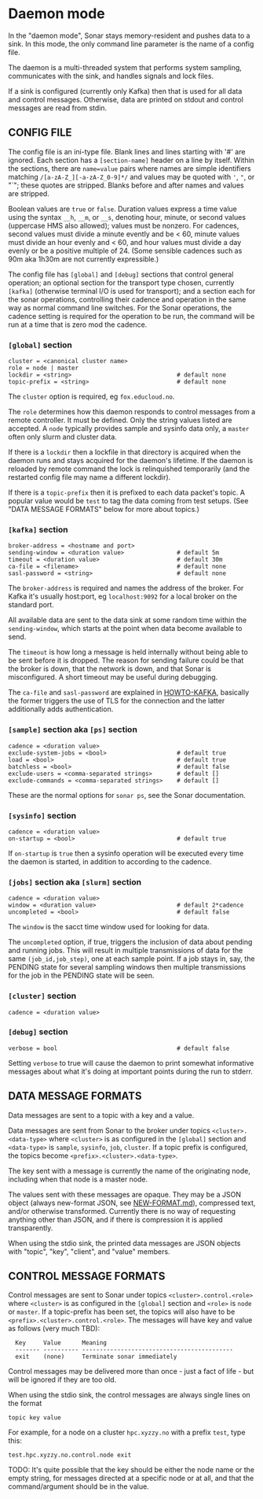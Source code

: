 # Daemon mode

In the "daemon mode", Sonar stays memory-resident and pushes data to a sink.  In this mode, the only
command line parameter is the name of a config file.

The daemon is a multi-threaded system that performs system sampling, communicates with the sink, and
handles signals and lock files.

If a sink is configured (currently only Kafka) then that is used for all data and control messages.
Otherwise, data are printed on stdout and control messages are read from stdin.

## CONFIG FILE

The config file is an ini-type file.  Blank lines and lines starting with '#' are ignored.  Each
section has a `[section-name]` header on a line by itself.  Within the sections, there are
`name=value` pairs where names are simple identifiers matching `/[a-zA-Z_][-a-zA-Z_0-9]*/` and values
may be quoted with `'`, `"`, or "`"; these quotes are stripped.  Blanks before and after names and
values are stripped.

Boolean values are `true` or `false`.  Duration values express a time value using the syntax `__h`,
`__m`, or `__s`, denoting hour, minute, or second values (uppercase HMS also allowed); values must
be nonzero. For cadences, second values must divide a minute evently and be < 60, minute values must
divide an hour evenly and < 60, and hour values must divide a day evenly or be a positive multiple
of 24.  (Some sensible cadences such as 90m aka 1h30m are not currently expressible.)

The config file has `[global]` and `[debug]` sections that control general operation; an optional
section for the transport type chosen, currently `[kafka]` (otherwise terminal I/O is used for
transport); and a section each for the sonar operations, controlling their cadence and operation in
the same way as normal command line switches.  For the Sonar operations, the cadence setting is
required for the operation to be run, the command will be run at a time that is zero mod the
cadence.

### `[global]` section

```
cluster = <canonical cluster name>
role = node | master
lockdir = <string>                              # default none
topic-prefix = <string>                         # default none
```

The `cluster` option is required, eg `fox.educloud.no`.

The `role` determines how this daemon responds to control messages from a remote controller.  It
must be defined.  Only the string values listed are accepted.  A `node` typically provides sample
and sysinfo data only, a `master` often only slurm and cluster data.

If there is a `lockdir` then a lockfile in that directory is acquired when the daemon runs and stays
acquired for the daemon's lifetime.  If the daemon is reloaded by remote command the lock is
relinquished temporarily (and the restarted config file may name a different lockdir).

If there is a `topic-prefix` then it is prefixed to each data packet's topic.  A popular value would
be `test` to tag the data coming from test setups.  (See "DATA MESSAGE FORMATS" below for more about
topics.)

### `[kafka]` section

```
broker-address = <hostname and port>
sending-window = <duration value>               # default 5m
timeout = <duration value>                      # default 30m
ca-file = <filename>                            # default none
sasl-password = <string>                        # default none
```

The `broker-address` is required and names the address of the broker.  For Kafka it's usually
host:port, eg `localhost:9092` for a local broker on the standard port.

All available data are sent to the data sink at some random time within the `sending-window`, which
starts at the point when data become available to send.

The `timeout` is how long a message is held internally without being able to be sent before it is
dropped.  The reason for sending failure could be that the broker is down, that the network is down,
and that Sonar is misconfigured.  A short timeout may be useful during debugging.

The `ca-file` and `sasl-password` are explained in [HOWTO-KAFKA](HOWTO-KAFKA.md), basically the
former triggers the use of TLS for the connection and the latter additionally adds authentication.

### `[sample]` section aka `[ps]` section

```
cadence = <duration value>
exclude-system-jobs = <bool>                    # default true
load = <bool>                                   # default true
batchless = <bool>                              # default false
exclude-users = <comma-separated strings>       # default []
exclude-commands = <comma-separated strings>    # default []
```

These are the normal options for `sonar ps`, see the Sonar documentation.

### `[sysinfo]` section

```
cadence = <duration value>
on-startup = <bool>                             # default true
```

If `on-startup` is `true` then a sysinfo operation will be executed every time the daemon is
started, in addition to according to the cadence.

### `[jobs]` section aka `[slurm]` section

```
cadence = <duration value>
window = <duration value>                       # default 2*cadence
uncompleted = <bool>                            # default false
```

The `window` is the sacct time window used for looking for data.

The `uncompleted` option, if true, triggers the inclusion of data about pending and running jobs.
This will result in multiple transmissions of data for the same `(job_id,job_step)`, one at each
sample point.  If a job stays in, say, the PENDING state for several sampling windows then multiple
transmissions for the job in the PENDING state will be seen.

### `[cluster]` section

```
cadence = <duration value>
```

### `[debug]` section

```
verbose = bool                                  # default false
```

Setting `verbose` to true will cause the daemon to print somewhat informative messages about what
it's doing at important points during the run to stderr.

## DATA MESSAGE FORMATS

Data messages are sent to a topic with a key and a value.

Data messages are sent from Sonar to the broker under topics `<cluster>.<data-type>` where
`<cluster>` is as configured in the `[global]` section and `<data-type>` is `sample`, `sysinfo`,
`job`, `cluster`.  If a topic prefix is configured, the topics become
`<prefix>.<cluster>.<data-type>`.

The key sent with a message is currently the name of the originating node, including when that node
is a master node.

The values sent with these messages are opaque.  They may be a JSON object (always new-format JSON,
see [NEW-FORMAT.md](NEW-FORMAT.md)), compressed text, and/or otherwise transformed.  Currently there
is no way of requesting anything other than JSON, and if there is compression it is applied
transparently.

When using the stdio sink, the printed data messages are JSON objects with "topic", "key",
"client", and "value" members.

## CONTROL MESSAGE FORMATS

Control messages are sent to Sonar under topics `<cluster>.control.<role>` where `<cluster>` is as
configured in the `[global]` section and `<role>` is `node` or `master`.  If a topic-prefix has been set,
the topics will also have to be `<prefix>.<cluster>.control.<role>`.  The messages will have key and
value as follows (very much TBD):

```
  Key     Value      Meaning
  ------- ---------- -------------------------------------------
  exit    (none)     Terminate sonar immediately
```

Control messages may be delivered more than once - just a fact of life - but will be ignored if they
are too old.

When using the stdio sink, the control messages are always single lines on the format
```
topic key value
```
For example, for a node on a cluster `hpc.xyzzy.no` with a prefix `test`, type this:
```
test.hpc.xyzzy.no.control.node exit
```

TODO: It's quite possible that the key should be either the node name or the empty string, for
messages directed at a specific node or at all, and that the command/argument should be in the
value.

